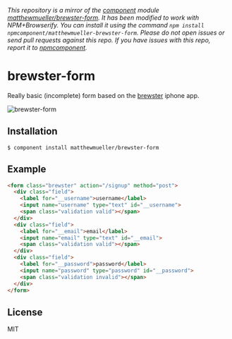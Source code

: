 *This repository is a mirror of the [component](http://component.io) module [matthewmueller/brewster-form](http://github.com/matthewmueller/brewster-form). It has been modified to work with NPM+Browserify. You can install it using the command `npm install npmcomponent/matthewmueller-brewster-form`. Please do not open issues or send pull requests against this repo. If you have issues with this repo, report it to [npmcomponent](https://github.com/airportyh/npmcomponent).*

# brewster-form

  Really basic (incomplete) form based on the [brewster](https://www.brewster.com/) iphone app.

  ![brewster-form](http://f.cl.ly/items/181D0X2t2h0E0J2X0z1X/Screen%20Shot%202012-11-19%20at%201.27.44%20PM.png)

## Installation

    $ component install matthewmueller/brewster-form

## Example

```html
<form class="brewster" action="/signup" method="post">
  <div class="field">
    <label for="__username">username</label>
    <input name="username" type="text" id="__username">
    <span class="validation valid"></span>
  </div>
  <div class="field">
    <label for="__email">email</label>
    <input name="email" type="text" id="__email">
    <span class="validation valid"></span>
  </div>
  <div class="field">
    <label for="__password">password</label>
    <input name="password" type="password" id="__password">
    <span class="validation invalid"></span>
  </div>
</form>
```

## License

  MIT
